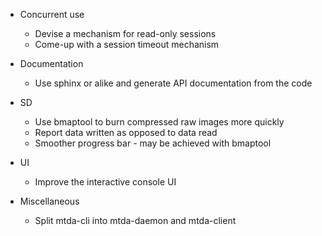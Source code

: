  * Concurrent use
   * Devise a mechanism for read-only sessions
   * Come-up with a session timeout mechanism

 * Documentation
   * Use sphinx or alike and generate API documentation from the code

 * SD
   * Use bmaptool to burn compressed raw images more quickly
   * Report data written as opposed to data read
   * Smoother progress bar - may be achieved with bmaptool

 * UI
   * Improve the interactive console UI

 * Miscellaneous
   * Split mtda-cli into mtda-daemon and mtda-client


